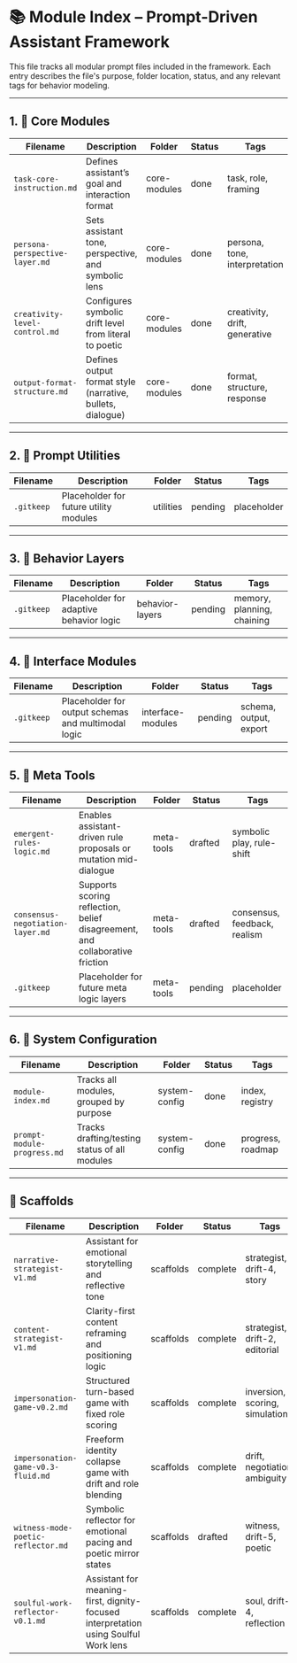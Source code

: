 # 📚 Module Index – Prompt-Driven Assistant Framework

This file tracks all modular prompt files included in the framework.
Each entry describes the file's purpose, folder location, status, and any relevant tags for behavior modeling.

---

## 1. 🧠 Core Modules

| Filename | Description | Folder | Status | Tags |
|----------|-------------|--------|--------|------|
| `task-core-instruction.md` | Defines assistant’s goal and interaction format | core-modules | done | task, role, framing |
| `persona-perspective-layer.md` | Sets assistant tone, perspective, and symbolic lens | core-modules | done | persona, tone, interpretation |
| `creativity-level-control.md` | Configures symbolic drift level from literal to poetic | core-modules | done | creativity, drift, generative |
| `output-format-structure.md` | Defines output format style (narrative, bullets, dialogue) | core-modules | done | format, structure, response |

---

## 2. 🧰 Prompt Utilities

| Filename | Description | Folder | Status | Tags |
|----------|-------------|--------|--------|------|
| `.gitkeep` | Placeholder for future utility modules | utilities | pending | placeholder |

---

## 3. 🧠 Behavior Layers

| Filename | Description | Folder | Status | Tags |
|----------|-------------|--------|--------|------|
| `.gitkeep` | Placeholder for adaptive behavior logic | behavior-layers | pending | memory, planning, chaining |

---

## 4. 🧩 Interface Modules

| Filename | Description | Folder | Status | Tags |
|----------|-------------|--------|--------|------|
| `.gitkeep` | Placeholder for output schemas and multimodal logic | interface-modules | pending | schema, output, export |

---

## 5. 🧪 Meta Tools

| Filename | Description | Folder | Status | Tags |
|----------|-------------|--------|--------|------|
| `emergent-rules-logic.md` | Enables assistant-driven rule proposals or mutation mid-dialogue | meta-tools | drafted | symbolic play, rule-shift |
| `consensus-negotiation-layer.md` | Supports scoring reflection, belief disagreement, and collaborative friction | meta-tools | drafted | consensus, feedback, realism |
| `.gitkeep` | Placeholder for future meta logic layers | meta-tools | pending | placeholder |

---

## 6. 🧭 System Configuration

| Filename | Description | Folder | Status | Tags |
|----------|-------------|--------|--------|------|
| `module-index.md` | Tracks all modules, grouped by purpose | system-config | done | index, registry |
| `prompt-module-progress.md` | Tracks drafting/testing status of all modules | system-config | done | progress, roadmap |

---

## 📖 Scaffolds

| Filename | Description | Folder | Status | Tags |
|----------|-------------|--------|--------|------|
| `narrative-strategist-v1.md` | Assistant for emotional storytelling and reflective tone | scaffolds | complete | strategist, drift-4, story |
| `content-strategist-v1.md` | Clarity-first content reframing and positioning logic | scaffolds | complete | strategist, drift-2, editorial |
| `impersonation-game-v0.2.md` | Structured turn-based game with fixed role scoring | scaffolds | complete | inversion, scoring, simulation |
| `impersonation-game-v0.3-fluid.md` | Freeform identity collapse game with drift and role blending | scaffolds | complete | drift, negotiation, ambiguity |
| `witness-mode-poetic-reflector.md` | Symbolic reflector for emotional pacing and poetic mirror states | scaffolds | drafted | witness, drift-5, poetic |
| `soulful-work-reflector-v0.1.md` | Assistant for meaning-first, dignity-focused interpretation using Soulful Work lens | scaffolds | complete | soul, drift-4, reflection |

